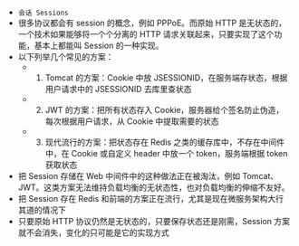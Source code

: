 - `会话 Sessions`
- 很多协议都会有 session 的概念，例如 PPPoE。而原始 HTTP 是无状态的，一个技术如果能够将一个个分离的 HTTP 请求关联起来，只要实现了这个功能，基本上都能叫 Session 的一种实现。
- 以下列举几个常见的方案：
	- 1. Tomcat 的方案：Cookie 中放 JSESSIONID，在服务端存状态，根据用户请求中的 JSESSIONID 去库里查状态
	- 2. JWT 的方案：把所有状态存入 Cookie，服务器给个签名防止伪造，每次根据用户请求，从 Cookie 中提取需要的状态
	- 3. 现代流行的方案：把状态存在 Redis 之类的缓存库中，不存在中间件中，在 Cookie 或自定义 header 中放一个 token，服务端根据 token 获取状态
- 把 Session 存储在 Web 中间件中的这种做法正在被淘汰，例如 Tomcat、JWT。这类方案无法维持负载均衡的无状态性，也对负载均衡的伸缩不友好。
- 把 Session 存在 Redis 和前端的方案正在流行，尤其是现在微服务架构大行其道的情况下
- 只要原始 HTTP 协议仍然是无状态的，只要保存状态还是刚需，Session 方案就不会消失，变化的只可能是它的实现方式